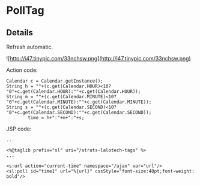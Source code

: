 # PollTag #

## Details ##

Refresh automatic.

![http://i47.tinypic.com/33nchsw.png](http://i47.tinypic.com/33nchsw.png)

Action code:
```
Calendar c = Calendar.getInstance();
String h = ""+(c.get(Calendar.HOUR)<10? "0"+c.get(Calendar.HOUR):""+c.get(Calendar.HOUR));
String m = ""+(c.get(Calendar.MINUTE)<10? "0"+c.get(Calendar.MINUTE):""+c.get(Calendar.MINUTE));
String s = ""+(c.get(Calendar.SECOND)<10? "0"+c.get(Calendar.SECOND):""+c.get(Calendar.SECOND));
        time = h+":"+m+":"+s;
```

JSP code:
```
...

<%@taglib prefix="sl" uri="/struts-lalotech-tags" %>
...

<s:url action="current-time" namespace="/ajax" var="url"/>            
<sl:poll id="time1" url="%{url}" cssStyle="font-size:48pt;font-weight: bold"/>
```